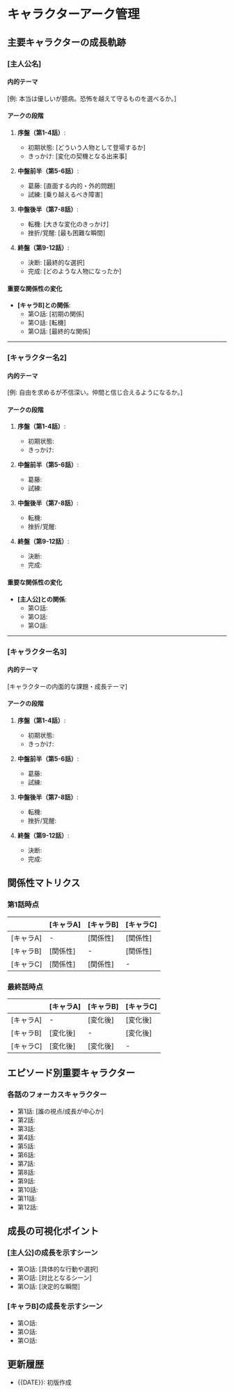 # キャラクターアーク管理

## 主要キャラクターの成長軌跡

### [主人公名]
#### 内的テーマ
[例: 本当は優しいが臆病。恐怖を越えて守るものを選べるか。]

#### アークの段階
1. **序盤（第1-4話）**: 
   - 初期状態: [どういう人物として登場するか]
   - きっかけ: [変化の契機となる出来事]
   
2. **中盤前半（第5-6話）**: 
   - 葛藤: [直面する内的・外的問題]
   - 試練: [乗り越えるべき障害]
   
3. **中盤後半（第7-8話）**: 
   - 転機: [大きな変化のきっかけ]
   - 挫折/覚醒: [最も困難な瞬間]
   
4. **終盤（第9-12話）**: 
   - 決断: [最終的な選択]
   - 完成: [どのような人物になったか]

#### 重要な関係性の変化
- **[キャラB]との関係**: 
  - 第○話: [初期の関係]
  - 第○話: [転機]
  - 第○話: [最終的な関係]

---

### [キャラクター名2]
#### 内的テーマ
[例: 自由を求めるが不信深い。仲間と信じ合えるようになるか。]

#### アークの段階
1. **序盤（第1-4話）**: 
   - 初期状態: 
   - きっかけ: 
   
2. **中盤前半（第5-6話）**: 
   - 葛藤: 
   - 試練: 
   
3. **中盤後半（第7-8話）**: 
   - 転機: 
   - 挫折/覚醒: 
   
4. **終盤（第9-12話）**: 
   - 決断: 
   - 完成: 

#### 重要な関係性の変化
- **[主人公]との関係**: 
  - 第○話: 
  - 第○話: 
  - 第○話: 

---

### [キャラクター名3]
#### 内的テーマ
[キャラクターの内面的な課題・成長テーマ]

#### アークの段階
1. **序盤（第1-4話）**: 
   - 初期状態: 
   - きっかけ: 
   
2. **中盤前半（第5-6話）**: 
   - 葛藤: 
   - 試練: 
   
3. **中盤後半（第7-8話）**: 
   - 転機: 
   - 挫折/覚醒: 
   
4. **終盤（第9-12話）**: 
   - 決断: 
   - 完成: 

## 関係性マトリクス

### 第1話時点
|  | [キャラA] | [キャラB] | [キャラC] |
|---|-----------|-----------|-----------|
| [キャラA] | - | [関係性] | [関係性] |
| [キャラB] | [関係性] | - | [関係性] |
| [キャラC] | [関係性] | [関係性] | - |

### 最終話時点
|  | [キャラA] | [キャラB] | [キャラC] |
|---|-----------|-----------|-----------|
| [キャラA] | - | [変化後] | [変化後] |
| [キャラB] | [変化後] | - | [変化後] |
| [キャラC] | [変化後] | [変化後] | - |

## エピソード別重要キャラクター

### 各話のフォーカスキャラクター
- 第1話: [誰の視点/成長が中心か]
- 第2話: 
- 第3話: 
- 第4話: 
- 第5話: 
- 第6話: 
- 第7話: 
- 第8話: 
- 第9話: 
- 第10話: 
- 第11話: 
- 第12話: 

## 成長の可視化ポイント

### [主人公]の成長を示すシーン
- 第○話: [具体的な行動や選択]
- 第○話: [対比となるシーン]
- 第○話: [決定的な瞬間]

### [キャラB]の成長を示すシーン
- 第○話: 
- 第○話: 
- 第○話: 

## 更新履歴
- {{DATE}}: 初版作成